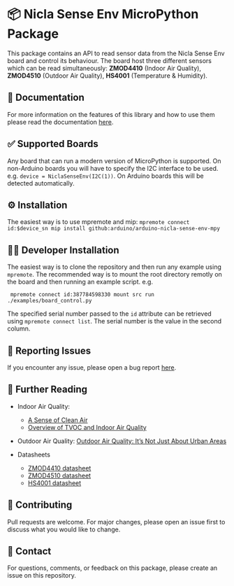 # 📦 Nicla Sense Env MicroPython Package

This package contains an API to read sensor data from the Nicla Sense Env board and control its behaviour. The board host three different sensors which can be read simultaneously: **ZMOD4410** (Indoor Air Quality), **ZMOD4510** (Outdoor Air Quality), **HS4001** (Temperature & Humidity).

## 📖 Documentation
For more information on the features of this library and how to use them please read the documentation [here](./docs/).

## ✅ Supported Boards

Any board that can run a modern version of MicroPython is supported.
On non-Arduino boards you will have to specify the I2C interface to be used. e.g. `device = NiclaSenseEnv(I2C(1))`. On Arduino boards this will be detected automatically.

## ⚙️ Installation

The easiest way is to use mpremote and mip: `mpremote connect id:$device_sn mip install github:arduino/arduino-nicla-sense-env-mpy`

## 🧑‍💻 Developer Installation

The easiest way is to clone the repository and then run any example using `mpremote`.
The recommended way is to mount the root directory remotly on the board and then running an example script. e.g.

```
 mpremote connect id:387784598330 mount src run ./examples/board_control.py
```

The specified serial number passed to the `id` attribute can be retrieved using `mpremote connect list`.
The serial number is the value in the second column.

## 🐛 Reporting Issues

If you encounter any issue, please open a bug report [here](https://github.com/arduino/arduino-nicla-sense-env-mpy/issues). 

## 📕 Further Reading
- Indoor Air Quality: 
    - [A Sense of Clean Air](https://www.renesas.com/us/en/blogs/sense-clean-air)
    - [Overview of TVOC and Indoor Air Quality](https://www.renesas.com/us/en/document/whp/overview-tvoc-and-indoor-air-quality)
- Outdoor Air Quality: [Outdoor Air Quality: It’s Not Just About Urban Areas](https://www.renesas.com/us/en/blogs/outdoor-air-quality-its-not-just-about-urban-areas)
    
- Datasheets
    - [ZMOD4410 datasheet](https://www.renesas.com/us/en/document/dst/zmod4410-datasheet)
    - [ZMOD4510 datasheet](https://www.renesas.com/eu/en/document/dst/zmod4510-datasheet)
    - [HS4001 datasheet](https://www.renesas.com/us/en/document/dst/hs40xx-datasheet?r=1575071)


## 💪 Contributing

Pull requests are welcome. For major changes, please open an issue first to discuss what you would like to change.

## 🤙 Contact

For questions, comments, or feedback on this package, please create an issue on this repository.